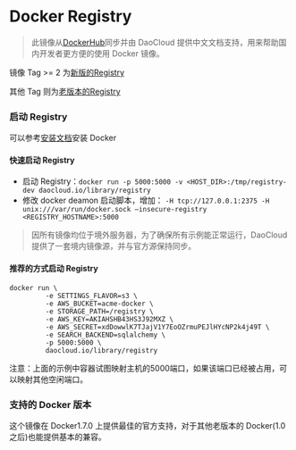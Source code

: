 # Docker Registry
> 此镜像从[DockerHub](https://registry.hub.docker.com/_/registry/)同步并由 DaoCloud 提供中文文档支持，用来帮助国内开发者更方便的使用 Docker 镜像。

镜像 Tag >= 2 为[新版的Registry](https://github.com/docker/distribution)

其他 Tag 则为[老版本的Registry](https://github.com/docker/docker-registry)

### 启动 Registry

可以参考[安装文档](http://docs.docker.io/installation/#installation)安装 Docker

#### 快速启动 Registry
* 启动 Registry：`docker run -p 5000:5000 -v <HOST_DIR>:/tmp/registry-dev daocloud.io/library/registry`
* 修改 docker deamon 启动脚本，增加： `-H tcp://127.0.0.1:2375 -H unix:///var/run/docker.sock –insecure-registry <REGISTRY_HOSTNAME>:5000`

> 因所有镜像均位于境外服务器，为了确保所有示例能正常运行，DaoCloud 提供了一套境内镜像源，并与官方源保持同步。



#### 推荐的方式启动 Registry
```
docker run \
         -e SETTINGS_FLAVOR=s3 \
         -e AWS_BUCKET=acme-docker \
         -e STORAGE_PATH=/registry \
         -e AWS_KEY=AKIAHSHB43HS3J92MXZ \
         -e AWS_SECRET=xdDowwlK7TJajV1Y7EoOZrmuPEJlHYcNP2k4j49T \
         -e SEARCH_BACKEND=sqlalchemy \
         -p 5000:5000 \
         daocloud.io/library/registry
```

注意：上面的示例中容器试图映射主机的5000端口，如果该端口已经被占用，可以映射其他空闲端口。


### 支持的 Docker 版本

这个镜像在 Docker1.7.0 上提供最佳的官方支持，对于其他老版本的 Docker(1.0之后)也能提供基本的兼容。 

